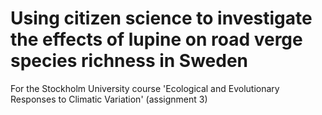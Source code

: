 # Using citizen science to investigate the effects of lupine on road verge species richness in Sweden 

For the Stockholm University course 'Ecological and Evolutionary Responses to Climatic Variation' (assignment 3)

